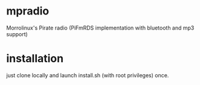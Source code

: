 # mpradio
Morrolinux's Pirate radio (PiFmRDS implementation with bluetooth and mp3 support)

# installation
just clone locally and launch install.sh (with root privileges) once.

